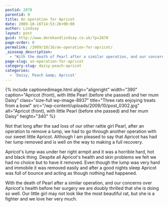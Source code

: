 ```yaml
---
postid: 2878
parentid: 0
title: An operation for Apricot
date: 2009-10-16T14:53:26+00:00
author: Lindsay
layout: post
guid: http://www.derekandlindsay.co.uk/?p=2878
page-order: 0
permalink: /2009/10/16/an-operation-for-apricot/
_aioseop_description:
  - "With the death of Pearl after a similar operation, and our concerns over Apricot's health before her surgery we are doubly thrilled that she is doing so well."
page-slug: an-operation-for-apricot
category-slug: daisy-peach-apricot
categories:
  - 'Daisy, Peach &amp; Apricot'
---
```

{% include captionedimage.html align="alignright" width="390" caption="Apricot (front), with little Pearl (before she passed) and her mum Daisy" class="size-full wp-image-8937" title="Three rats enjoying treats from a bowl" src="/wp-content/uploads/2009/10/post_0302.jpg" alt="Apricot (front), with little Pearl (before she passed) and her mum Daisy" height="340" %} 

Not that long after the sad loss of our other rattie girl Pearl, after an operation to remove a lump, we had to go through another operation with our sweet little Apricot. Although I am pleased to say that Apricot has had her lump removed and is well on the way to making a full recovery.

Apricot's lump was under her right armpit and it was a horrible hard, hot and black thing. Despite all Apricot's health and skin problems we felt we had no choice but to have it removed. Even though the lump was very hard and immobile it was removed easily and after a good nights sleep Apricot was full of bounce and acting as though nothing had happened.

With the death of Pearl after a similar operation, and our concerns over Apricot's health before her surgery we are doubly thrilled that she is doing so well. Our little girl may not look like the most beautiful rat, but she is a fighter and we love her very much.